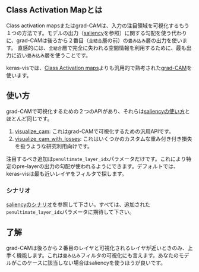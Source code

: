 ## Class Activation Mapとは

Class activation mapsまたはgrad-CAMは、入力の注目領域を可視化するもう１つの方法です。モデルの出力（[saliency](saliency.md)を参照）に関する勾配を使う代わりに、grad-CAMは後ろから２番目（`全結合`層の前）の`畳み込み`層の出力を使います。
直感的には、`全結合`層で完全に失われる空間情報を利用するために、最も出力に近い`畳み込み`層を使うことです。

keras-visでは、[Class Activation maps](http://cnnlocalization.csail.mit.edu/)よりも汎用的で熟考された[grad-CAM](https://arxiv.org/pdf/1610.02391.pdf)を使います。

## 使い方

grad-CAMで可視化するための２つのAPIがあり、それらは[saliencyの使い方](saliency.md#Usage)とほとんど同じです。

1. [visualize_cam](../vis.visualization.md#visualize_cam): これはgrad-CAMで可視化するための汎用APIです。
2. [visualize_cam_with_losses](../vis.visualization.md#visualize_cam_with_losses): これはいくつかのカスタムな重み付き付き損失を扱うような研究利用向けです。

注目するべき追加は`penultimate_layer_idx`パラメータだけです。これにより特定のpre-layerの出力の勾配が使われるようにできます。デフォルトでは、keras-visは最も近いレイヤをフィルタで探します。

### シナリオ

[saliencyのシナリオ](saliency.md#scenarios)を参照して下さい。すべては、追加された`penultimate_layer_idx`パラメータに期待して下さい。

## 了解

grad-CAMは後ろから２番目のレイヤと可視化されるレイヤが近いときのみ、上手く機能します。これは`畳み込み`フィルタの可視化にも言えます。あなたのモデルがこのケースに該当しない場合はsaliencyを使うほうが良いです。
